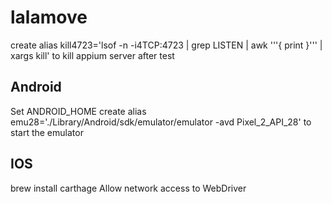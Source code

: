 # lalamove

create alias kill4723='lsof -n -i4TCP:4723 | grep LISTEN | awk '\''{ print  }'\'' | xargs kill' to kill appium server after test

## Android
Set ANDROID_HOME
create alias emu28='./Library/Android/sdk/emulator/emulator -avd Pixel_2_API_28' to start the emulator 


## IOS
brew install carthage
Allow network access to WebDriver
